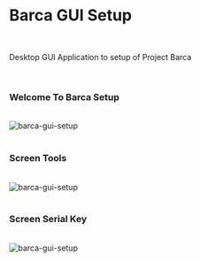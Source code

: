 # Barca GUI Setup

<br>

Desktop GUI Application to setup of Project Barca

<br>

### Welcome To Barca Setup

<br>

 <img src="https://raw.githubusercontent.com/project-barca/community/main/static/desktop/welcome-to-barca-setup.png" align="center" alt="barca-gui-setup" />
 
<br>
<br>

### Screen Tools 

<br>

 <img src="https://raw.githubusercontent.com/project-barca/community/main/static/desktop/intro-setup-barca.png" align="center" alt="barca-gui-setup" />
 
<br>
<br>

 ### Screen Serial Key

<br>

 <img src="https://raw.githubusercontent.com/project-barca/community/main/static/desktop/serial-key-setup-barca.png" align="center" alt="barca-gui-setup" />

<br>
<br>


